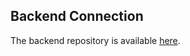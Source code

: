 ## Backend Connection
The backend repository is available [here](https://github.com/AhmedDesouki/spotify-Server-withAPIGoogle).  
